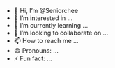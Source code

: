 - 👋 Hi, I’m @Seniorchee
- 👀 I’m interested in ...
- 🌱 I’m currently learning ...
- 💞️ I’m looking to collaborate on ...
- 📫 How to reach me ...
- 😄 Pronouns: ...
- ⚡ Fun fact: ...

<!---
Seniorchee/Seniorchee is a ✨ special ✨ repository because its `README.md` (this file) appears on your GitHub profile.
You can click the Preview link to take a look at your changes.
--->

